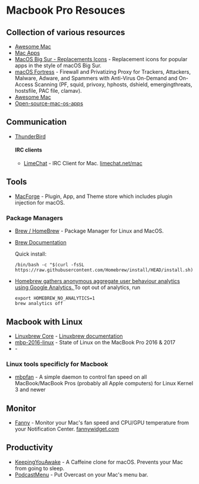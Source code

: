 # Macbook Pro Resouces

## Collection of various resources
- [Awesome Mac](https://github.com/jaywcjlove/awesome-mac)
- [Mac Apps](https://github.com/jeffreyjackson/mac-apps)
- [MacOS Big Sur - Replacements Icons](https://github.com/elrumo/macOS_Big_Sur_icons_replacements) -  Replacement icons for popular apps in the style of macOS Big Sur.
- [macOS Fortress](https://github.com/essandess/macOS-Fortress) - Firewall and Privatizing Proxy for Trackers, Attackers, Malware, Adware, and Spammers with Anti-Virus On-Demand and On-Access Scanning (PF, squid, privoxy, hphosts, dshield, emergingthreats, hostsfile, PAC file, clamav).
- [Awesome Mac](https://github.com/jaywcjlove/awesome-mac)
- [Open-source-mac-os-apps](https://github.com/serhii-londar/open-source-mac-os-apps)

## Communication
- [ThunderBird](https://www.thunderbird.net)
  #### IRC clients
  - [LimeChat](http://github.com/psychs/limechat) - IRC Client for Mac. [limechat.net/mac](http://limechat.net/mac/)

## Tools
- [MacForge](https://github.com/MacEnhance/MacForge) - Plugin, App, and Theme store which includes plugin injection for macOS.

### Package Managers
- [Brew / HomeBrew](https://brew.sh/) - Package Manager for Linux and MacOS.
- [Brew Documentation](https://docs.brew.sh)

   Quick install:
   ````
   /bin/bash -c "$(curl -fsSL https://raw.githubusercontent.com/Homebrew/install/HEAD/install.sh)"
   ````
- [Homebrew gathers anonymous aggregate user behaviour analytics using Google Analytics. ](https://docs.brew.sh/Analytics#opting-out)
   To opt out of analytics, run
   ````
   export HOMEBREW_NO_ANALYTICS=1
   brew analytics off
   ````
   
## Macbook with Linux
- [Linuxbrew Core](https://github.com/Homebrew/linuxbrew-core) - [Linuxbrew documentation](https://docs.brew.sh/Homebrew-on-Linux)
- [mbp-2016-linux](https://github.com/Dunedan/mbp-2016-linux) - State of Linux on the MacBook Pro 2016 & 2017 
- []() - 

### Linux tools specificly for Macbook
- [mbpfan](https://github.com/linux-on-mac/mbpfan) - A simple daemon to control fan speed on all MacBook/MacBook Pros (probably all Apple computers) for Linux Kernel 3 and newer 

## Monitor
- [Fanny](https://github.com/DanielStormApps/Fanny) - Monitor your Mac's fan speed and CPU/GPU temperature from your Notification Center. [fannywidget.com](https://www.fannywidget.com/)

## Productivity
- [KeepingYouAwake](https://github.com/newmarcel/KeepingYouAwake) - A Caffeine clone for macOS. Prevents your Mac from going to sleep. 
- [PodcastMenu](https://github.com/insidegui/PodcastMenu) - Put Overcast on your Mac's menu bar.
